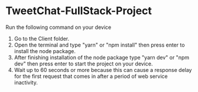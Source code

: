 # TweetChat-FullStack-Project
 Run the following command on your device
 1. Go to the Client folder.
 2. Open the terminal and type "yarn" or "npm install" then press enter to install the node package.
 3. After finishing installation of the node package type "yarn dev" or "npm dev" then press enter to start the project on your device.
 4. Wait up to 60 seconds or more because this can cause a response delay for the first request that comes in after a period of web service inactivity.

